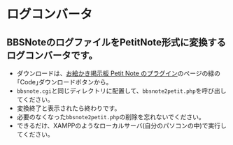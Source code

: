 # ログコンバータ
## BBSNoteのログファイルをPetitNote形式に変換するログコンバータです。

- ダウンロードは、[お絵かき掲示板 Petit Note のプラグイン](https://github.com/satopian/PetitNote_plugin)のページの緑の｢Code｣ダウンロードボタンから。  
- `bbsnote.cgi`と同じディレクトリに配置して、`bbsnote2petit.php`を呼び出してください。   
- 変換終了と表示されたら終わりです。  
- 必要のなくなった`bbsnote2petit.php`の削除を忘れないでください。    
- できるだけ、XAMPPのようなローカルサーバ(自分のパソコンの中)で実行してください。  

